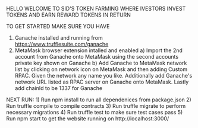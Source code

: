 HELLO WELCOME TO SID'S TOKEN FARMING WHERE IVESTORS INVEST TOKENS AND EARN REWARD TOKENS IN RETURN

TO GET STARTED MAKE SURE YOU HAVE 
1) Ganache installed and running from https://www.trufflesuite.com/ganache 
2) MetaMask browser extension intalled and enabled
    a) Import the 2nd account from Ganache onto MetaMask using the second accounts private key shown on Ganache
    b) Add Ganache to MetaMask network list by clicking on network icon on MetaMask and then adding Custom RPAC. Given the network any name you like. Additionally add Ganache's network URL listed as RPAC server on Ganache onto MetaMask. Lastly add chainId to be 1337 for Ganache

NEXT RUN:
    1) Run npm install to run all dependenices from package.json
    2) Run truffle compile to compile contracts
    3) Run truffle migrate to perform necessary migrations
    4) Run truffle test to make sure test cases pass
    5) Run npm start to get the website running on http://localhost:3000/